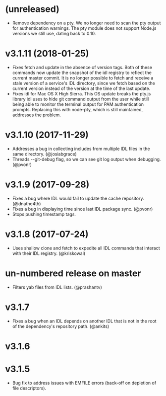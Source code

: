 
# (unreleased)

- Remove dependency on a pty. We no longer need to scan the pty output
  for authentication warnings. The pty module does not support Node.js versions
  we still use, dating back to 0.10.

# v3.1.11 (2018-01-25)

- Fixes fetch and update in the absence of version tags. Both of these commands
  now update the snapshot of the idl registry to reflect the current master
  commit. It is no longer possible to fetch and receive a stale version of a
  service's IDL directory, since we fetch based on the current version instead
  of the version at the time of the last update.
- Fixes idl for Mac OS X High Sierra. This OS update breaks the pty.js library
  idl uses to hide git command output from the user while still being able to
  monitor the terminal output for PAM authentication prompts. Replacing this
  with node-pty, which is still maintained, addresses the problem.


# v3.1.10 (2017-11-29)

- Addresses a bug in collecting includes from multiple IDL files in the same
  directory. (@josiabgrace)
- Threads --git-debug flag, so we can see git log output when debugging. (@pvonr)


# v3.1.9 (2017-09-28)

- Fixes a bug where IDL would fail to update the cache repository. (@dnathe4th)
- Fixes a bug in displaying time since last IDL package sync. (@pvonr)
- Stops pushing timestamp tags.


# v3.1.8 (2017-07-24)

- Uses shallow clone and fetch to expedite all IDL commands that interact with
  their IDL registry. (@kriskowal)


# un-numbered release on master

- Filters yab files from IDL lists. (@prashantv)


# v3.1.7

- Fixes a bug when an IDL depends on another IDL that is not in the root of the
  dependency's repository path. (@ankits)


# v3.1.6


# v3.1.5

- Bug fix to address issues with EMFILE errors
  (back-off on depletion of file descriptors).

